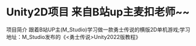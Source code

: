 # Unity2D项目 来自B站up主麦扣老师~~
项目简介
跟着B站UP主(M_Studio)学习做一款勇士传说的横版2D单机游戏;学习地址：M_Studio发布的《<勇士传说>Unity2022版教程》
